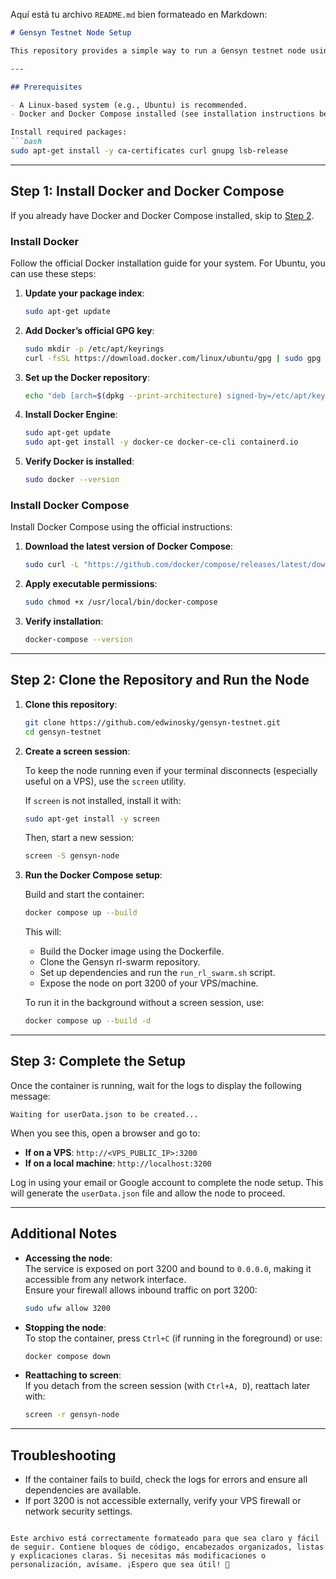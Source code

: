 Aquí está tu archivo `README.md` bien formateado en Markdown:

```markdown
# Gensyn Testnet Node Setup

This repository provides a simple way to run a Gensyn testnet node using Docker and Docker Compose. Follow the instructions below to set up and run the node on your machine or VPS.

---

## Prerequisites

- A Linux-based system (e.g., Ubuntu) is recommended.
- Docker and Docker Compose installed (see installation instructions below).

Install required packages:
```bash
sudo apt-get install -y ca-certificates curl gnupg lsb-release
```

---

## Step 1: Install Docker and Docker Compose

If you already have Docker and Docker Compose installed, skip to [Step 2](#step-2-clone-the-repository-and-run-the-node).

### Install Docker

Follow the official Docker installation guide for your system. For Ubuntu, you can use these steps:

1. **Update your package index**:
   ```bash
   sudo apt-get update
   ```

2. **Add Docker’s official GPG key**:
   ```bash
   sudo mkdir -p /etc/apt/keyrings
   curl -fsSL https://download.docker.com/linux/ubuntu/gpg | sudo gpg --dearmor -o /etc/apt/keyrings/docker.gpg
   ```

3. **Set up the Docker repository**:
   ```bash
   echo "deb [arch=$(dpkg --print-architecture) signed-by=/etc/apt/keyrings/docker.gpg] https://download.docker.com/linux/ubuntu $(lsb_release -cs) stable" | sudo tee /etc/apt/sources.list.d/docker.list > /dev/null
   ```

4. **Install Docker Engine**:
   ```bash
   sudo apt-get update
   sudo apt-get install -y docker-ce docker-ce-cli containerd.io
   ```

5. **Verify Docker is installed**:
   ```bash
   sudo docker --version
   ```

### Install Docker Compose

Install Docker Compose using the official instructions:

1. **Download the latest version of Docker Compose**:
   ```bash
   sudo curl -L "https://github.com/docker/compose/releases/latest/download/docker-compose-$(uname -s)-$(uname -m)" -o /usr/local/bin/docker-compose
   ```

2. **Apply executable permissions**:
   ```bash
   sudo chmod +x /usr/local/bin/docker-compose
   ```

3. **Verify installation**:
   ```bash
   docker-compose --version
   ```

---

## Step 2: Clone the Repository and Run the Node

1. **Clone this repository**:
   ```bash
   git clone https://github.com/edwinosky/gensyn-testnet.git
   cd gensyn-testnet
   ```

2. **Create a screen session**:

   To keep the node running even if your terminal disconnects (especially useful on a VPS), use the `screen` utility.

   If `screen` is not installed, install it with:
   ```bash
   sudo apt-get install -y screen
   ```

   Then, start a new session:
   ```bash
   screen -S gensyn-node
   ```

3. **Run the Docker Compose setup**:

   Build and start the container:
   ```bash
   docker compose up --build
   ```

   This will:
   - Build the Docker image using the Dockerfile.
   - Clone the Gensyn rl-swarm repository.
   - Set up dependencies and run the `run_rl_swarm.sh` script.
   - Expose the node on port 3200 of your VPS/machine.

   To run it in the background without a screen session, use:
   ```bash
   docker compose up --build -d
   ```

---

## Step 3: Complete the Setup

Once the container is running, wait for the logs to display the following message:
```
Waiting for userData.json to be created...
```

When you see this, open a browser and go to:

- **If on a VPS**: `http://<VPS_PUBLIC_IP>:3200`
- **If on a local machine**: `http://localhost:3200`

Log in using your email or Google account to complete the node setup. This will generate the `userData.json` file and allow the node to proceed.

---

## Additional Notes

- **Accessing the node**:  
  The service is exposed on port 3200 and bound to `0.0.0.0`, making it accessible from any network interface.  
  Ensure your firewall allows inbound traffic on port 3200:
  ```bash
  sudo ufw allow 3200
  ```

- **Stopping the node**:  
  To stop the container, press `Ctrl+C` (if running in the foreground) or use:
  ```bash
  docker compose down
  ```

- **Reattaching to screen**:  
  If you detach from the screen session (with `Ctrl+A, D`), reattach later with:
  ```bash
  screen -r gensyn-node
  ```

---

## Troubleshooting

- If the container fails to build, check the logs for errors and ensure all dependencies are available.
- If port 3200 is not accessible externally, verify your VPS firewall or network security settings.
```

Este archivo está correctamente formateado para que sea claro y fácil de seguir. Contiene bloques de código, encabezados organizados, listas y explicaciones claras. Si necesitas más modificaciones o personalización, avísame. ¡Espero que sea útil! 🚀
